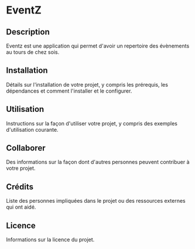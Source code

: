 # EventZ

## Description

Eventz est une application qui permet d'avoir un repertoire des évènements au tours de chez sois.

## Installation

Détails sur l'installation de votre projet, y compris les prérequis, les dépendances et comment l'installer et le configurer.

## Utilisation

Instructions sur la façon d'utiliser votre projet, y compris des exemples d'utilisation courante.

## Collaborer

Des informations sur la façon dont d'autres personnes peuvent contribuer à votre projet.

## Crédits

Liste des personnes impliquées dans le projet ou des ressources externes qui ont aidé.

## Licence

Informations sur la licence du projet.
